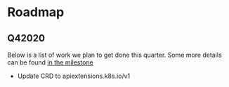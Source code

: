 # Roadmap

## Q42020
Below is a list of work we plan to get done this quarter. Some more details can be found
[in the milestone](https://github.com/FairwindsOps/rbac-manager/milestone/3)

* Update CRD to apiextensions.k8s.io/v1

